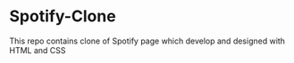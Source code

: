# Spotify-Clone
This repo contains clone of Spotify page which develop and designed with HTML and CSS
